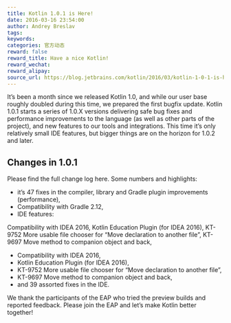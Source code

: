 ```yaml
---
title: Kotlin 1.0.1 is Here!
date: 2016-03-16 23:54:00
author: Andrey Breslav
tags:
keywords:
categories: 官方动态
reward: false
reward_title: Have a nice Kotlin!
reward_wechat:
reward_alipay:
source_url: https://blog.jetbrains.com/kotlin/2016/03/kotlin-1-0-1-is-here/
---
```


It’s been a month since we released Kotlin 1.0, and while our user base roughly doubled during this time, we prepared the first bugfix update.
Kotlin 1.0.1 starts a series of 1.0.X versions delivering safe bug fixes and performance improvements to the language (as well as other parts of the project), and new features to our tools and integrations. This time it’s only relatively small IDE features, but bigger things are on the horizon for 1.0.2 and later.
## Changes in 1.0.1

Please find the full change log here. Some numbers and highlights:

* it’s 47 fixes in the compiler, library and Gradle plugin improvements (performance),
* Compatibility with Gradle 2.12,
* IDE features:

Compatibility with IDEA 2016,
Kotlin Education Plugin (for IDEA 2016),
KT-9752 More usable file chooser for “Move declaration to another file”, 
KT-9697 Move method to companion object and back,
* Compatibility with IDEA 2016,
* Kotlin Education Plugin (for IDEA 2016),
* KT-9752 More usable file chooser for “Move declaration to another file”,
* KT-9697 Move method to companion object and back,
* and 39 assorted fixes in the IDE.

We thank the participants of the EAP who tried the preview builds and reported feedback. Please join the EAP and let’s make Kotlin better together!

